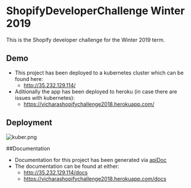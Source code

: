 # ShopifyDeveloperChallenge Winter 2019

This is the Shopify developer challenge for the Winter 2019 term.

## Demo

*  This project has been deployed to a kubernetes cluster which can be found here: 
    * http://35.232.129.114/
* Aditionally the app has been deployed to heroku (in case there are issues with kubernetes):
    * https://vicharashopifychallenge2018.herokuapp.com/

## Deployment

![kuber.png](https://i.postimg.cc/zvzV0199/kuber.png)

##Documentation

* Documentation for this project has been generated via [apiDoc](http://apidocjs.com/)
* The documentation can be found at either:
    * http://35.232.129.114/docs
    * https://vicharashopifychallenge2018.herokuapp.com/docs
